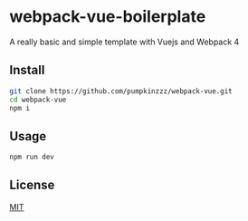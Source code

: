 # webpack-vue-boilerplate

A really basic and simple template with Vuejs and Webpack 4

## Install

```bash
git clone https://github.com/pumpkinzzz/webpack-vue.git
cd webpack-vue
npm i
```

## Usage

```bash
npm run dev
```

## License

[MIT](http://vjpr.mit-license.org)

[npm-image]: https://img.shields.io/npm/v/live-xxx.svg
[npm-url]: https://npmjs.org/package/live-xxx
[travis-image]: https://img.shields.io/travis/live-js/live-xxx/master.svg
[travis-url]: https://travis-ci.org/live-js/live-xxx
[coveralls-image]: https://img.shields.io/coveralls/live-js/live-xxx/master.svg
[coveralls-url]: https://coveralls.io/r/live-js/live-xxx?branch=master

